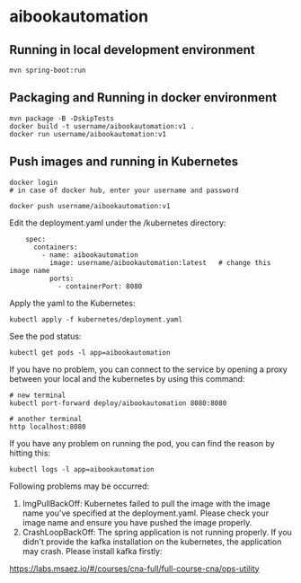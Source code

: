 # aibookautomation

## Running in local development environment

```
mvn spring-boot:run
```

## Packaging and Running in docker environment

```
mvn package -B -DskipTests
docker build -t username/aibookautomation:v1 .
docker run username/aibookautomation:v1
```

## Push images and running in Kubernetes

```
docker login 
# in case of docker hub, enter your username and password

docker push username/aibookautomation:v1
```

Edit the deployment.yaml under the /kubernetes directory:
```
    spec:
      containers:
        - name: aibookautomation
          image: username/aibookautomation:latest   # change this image name
          ports:
            - containerPort: 8080

```

Apply the yaml to the Kubernetes:
```
kubectl apply -f kubernetes/deployment.yaml
```

See the pod status:
```
kubectl get pods -l app=aibookautomation
```

If you have no problem, you can connect to the service by opening a proxy between your local and the kubernetes by using this command:
```
# new terminal
kubectl port-forward deploy/aibookautomation 8080:8080

# another terminal
http localhost:8080
```

If you have any problem on running the pod, you can find the reason by hitting this:
```
kubectl logs -l app=aibookautomation
```

Following problems may be occurred:

1. ImgPullBackOff:  Kubernetes failed to pull the image with the image name you've specified at the deployment.yaml. Please check your image name and ensure you have pushed the image properly.
1. CrashLoopBackOff: The spring application is not running properly. If you didn't provide the kafka installation on the kubernetes, the application may crash. Please install kafka firstly:

https://labs.msaez.io/#/courses/cna-full/full-course-cna/ops-utility

